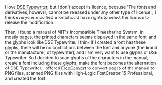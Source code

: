 I love [DSE Typewriter](https://github.com/dse/dse-typewriter-font/), but I don't accept its licence, because 'The fonts and derivatives, however, cannot be released under any other type of license.', I think everyone modified a fontshould have rights to select the licence to release the modification.

Then, I found [a manual of MIT's Incompatible Timesharing System](https://bitsavers.org/pdf/mit/ai/ai_600dpi/AI_161A_ITS_1.5_Reference_Manual_Jul1969.pdf), in mostly pages, the printed characters seems displayed in the same font, and the glyphs look like DSE Typewriter. I think if I created a font has these glyphs, there will be no conflictions between the font and anyone (the brand or the manufacturer, of typewriter), and I am very want to use glyphs of DSE Typewriter. So I decided to scan glyphs of the characters in the manual, create a font including these glyphs, make the font becomes the alternation of DSE Typewriter. I offered [FreeConvert](https://www.freeconvert.com/pdf-to-png) to convert pages of the manual to PNG files, scanned PNG files with High-Logic FontCreator 15 Professional, and created the font.
